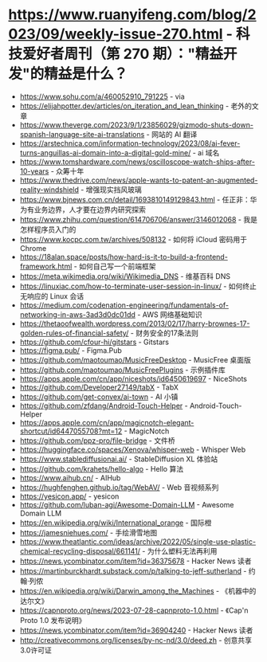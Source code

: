 # https://www.ruanyifeng.com/blog/2023/09/weekly-issue-270.html - 科技爱好者周刊（第 270 期）："精益开发"的精益是什么？

- https://www.sohu.com/a/460052910_791225 - via
- https://elijahpotter.dev/articles/on_iteration_and_lean_thinking - 老外的文章
- https://www.theverge.com/2023/9/1/23856029/gizmodo-shuts-down-spanish-language-site-ai-translations - 网站的 AI 翻译
- https://arstechnica.com/information-technology/2023/08/ai-fever-turns-anguillas-ai-domain-into-a-digital-gold-mine/ - ai 域名
- https://www.tomshardware.com/news/oscilloscope-watch-ships-after-10-years - 众筹十年
- https://www.thedrive.com/news/apple-wants-to-patent-an-augmented-reality-windshield - 增强现实挡风玻璃
- https://www.bjnews.com.cn/detail/1693810149129843.html - 任正非：华为有业务边界，人才要在边界内研究探索
- https://www.zhihu.com/question/614706706/answer/3146012068 - 我是怎样程序员入门的
- https://www.kocpc.com.tw/archives/508132 - 如何将 iCloud 密码用于 Chrome
- https://18alan.space/posts/how-hard-is-it-to-build-a-frontend-framework.html - 如何自己写一个前端框架
- https://meta.wikimedia.org/wiki/Wikimedia_DNS - 维基百科 DNS
- https://linuxiac.com/how-to-terminate-user-session-in-linux/ - 如何终止无响应的 Linux 会话
- https://medium.com/codenation-engineering/fundamentals-of-networking-in-aws-3ad3d0dc01dd - AWS 网络基础知识
- https://thetaoofwealth.wordpress.com/2013/02/17/harry-brownes-17-golden-rules-of-financial-safety/ - 财务安全的17条法则
- https://github.com/cfour-hi/gitstars - Gitstars
- https://figma.pub/ - Figma.Pub
- https://github.com/maotoumao/MusicFreeDesktop - MusicFree 桌面版
- https://github.com/maotoumao/MusicFreePlugins - 示例插件库
- https://apps.apple.com/cn/app/niceshots/id6450619697 - NiceShots
- https://github.com/Developer27149/tabX - TabX
- https://github.com/get-convex/ai-town - AI 小镇
- https://github.com/zfdang/Android-Touch-Helper - Android-Touch-Helper
- https://apps.apple.com/cn/app/magicnotch-elegant-shortcut/id6447055708?mt=12 - MagicNotch
- https://github.com/ppz-pro/file-bridge - 文件桥
- https://huggingface.co/spaces/Xenova/whisper-web - Whisper Web
- https://www.stablediffusionai.ai/ - StableDiffusion XL 体验站
- https://github.com/krahets/hello-algo - Hello 算法
- https://www.aihub.cn/ - AIHub
- https://hughfenghen.github.io/tag/WebAV/ - Web 音视频系列
- https://yesicon.app/ - yesicon
- https://github.com/luban-agi/Awesome-Domain-LLM - Awesome Domain LLM
- https://en.wikipedia.org/wiki/International_orange - 国际橙
- https://jamesniehues.com/ - 手绘滑雪地图
- https://www.theatlantic.com/ideas/archive/2022/05/single-use-plastic-chemical-recycling-disposal/661141/ - 为什么塑料无法再利用
- https://news.ycombinator.com/item?id=36375678 - Hacker News 读者
- https://martinburckhardt.substack.com/p/talking-to-jeff-sutherland - 约翰·列侬
- https://en.wikipedia.org/wiki/Darwin_among_the_Machines - 《机器中的达尔文》
- https://capnproto.org/news/2023-07-28-capnproto-1.0.html - 《Cap'n Proto 1.0 发布说明》
- https://news.ycombinator.com/item?id=36904240 - Hacker News 读者
- http://creativecommons.org/licenses/by-nc-nd/3.0/deed.zh - 创意共享3.0许可证
